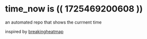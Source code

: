 # time_now is (( 1725469200608 ))

an automated repo that shows the currnent time

inspired by [breakingheatmap](https://github.com/breakingheatmap/breakingheatmap)